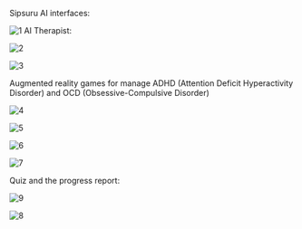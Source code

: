 Sipsuru AI interfaces:

![1](https://github.com/user-attachments/assets/5a473c06-98e2-424c-ba44-9a49e4c07f51)
AI Therapist:

![2](https://github.com/user-attachments/assets/f1655690-66f4-41f0-92b6-804df6bb8c41)

![3](https://github.com/user-attachments/assets/137e8109-dd67-49f9-9f73-f129fb2b1dde)

Augmented reality games for manage ADHD (Attention Deficit Hyperactivity Disorder) and OCD (Obsessive-Compulsive Disorder)

![4](https://github.com/user-attachments/assets/cb7f5443-cbfe-4054-a6a5-7ea3303b3a9a)

![5](https://github.com/user-attachments/assets/7812a66c-5934-4c91-bffc-b83dd9bd7690)

![6](https://github.com/user-attachments/assets/a536802a-f71b-41ef-b44a-d7335b7e519f)

![7](https://github.com/user-attachments/assets/6b9c7c61-08af-45d0-8d94-c8d4b39f1454)

Quiz and the progress report:

![9](https://github.com/user-attachments/assets/9ff64fca-f122-4ee3-8661-51bb10101002)

![8](https://github.com/user-attachments/assets/c3526b35-fc6a-4c74-95ed-1db0ce1df139)

